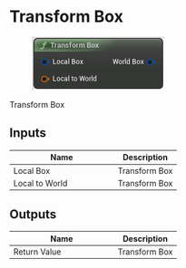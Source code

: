 # Transform Box

<div align="left" data-full-width="false">

<figure><img src="transform_box.png" alt=""><figcaption></figcaption></figure>

</div>

Transform Box

## Inputs

<table>
<thead><tr><th width="170">Name</th><th>Description</th></tr></thead>
<tbody>
<tr><td>Local Box</td><td>Transform Box</td></tr>
<tr><td>Local to World</td><td>Transform Box</td></tr>
</tbody>
</table>

## Outputs

<table>
<thead><tr><th width="170">Name</th><th>Description</th></tr></thead>
<tbody>
<tr><td>Return Value</td><td>Transform Box</td></tr>
</tbody>
</table>